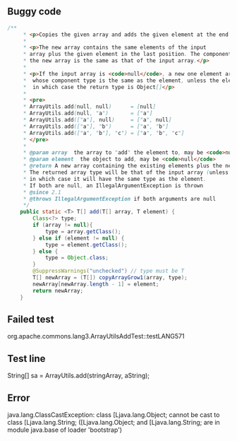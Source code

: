 ## Buggy code
```java
/**
     * <p>Copies the given array and adds the given element at the end of the new array.</p>
     *
     * <p>The new array contains the same elements of the input
     * array plus the given element in the last position. The component type of
     * the new array is the same as that of the input array.</p>
     *
     * <p>If the input array is <code>null</code>, a new one element array is returned
     *  whose component type is the same as the element, unless the element itself is null,
     *  in which case the return type is Object[]</p>
     *
     * <pre>
     * ArrayUtils.add(null, null)      = [null]
     * ArrayUtils.add(null, "a")       = ["a"]
     * ArrayUtils.add(["a"], null)     = ["a", null]
     * ArrayUtils.add(["a"], "b")      = ["a", "b"]
     * ArrayUtils.add(["a", "b"], "c") = ["a", "b", "c"]
     * </pre>
     *
     * @param array  the array to "add" the element to, may be <code>null</code>
     * @param element  the object to add, may be <code>null</code>
     * @return A new array containing the existing elements plus the new element
     * The returned array type will be that of the input array (unless null),
     * in which case it will have the same type as the element.
     * If both are null, an IllegalArgumentException is thrown
     * @since 2.1
     * @throws IllegalArgumentException if both arguments are null
     */
    public static <T> T[] add(T[] array, T element) {
        Class<?> type;
        if (array != null){
            type = array.getClass();
        } else if (element != null) {
            type = element.getClass();
        } else {
            type = Object.class;
        }
        @SuppressWarnings("unchecked") // type must be T
        T[] newArray = (T[]) copyArrayGrow1(array, type);
        newArray[newArray.length - 1] = element;
        return newArray;
    }
```

## Failed test
org.apache.commons.lang3.ArrayUtilsAddTest::testLANG571

## Test line
String[] sa = ArrayUtils.add(stringArray, aString);

## Error
java.lang.ClassCastException: class [Ljava.lang.Object; cannot be cast to class [Ljava.lang.String; ([Ljava.lang.Object; and [Ljava.lang.String; are in module java.base of loader 'bootstrap')

